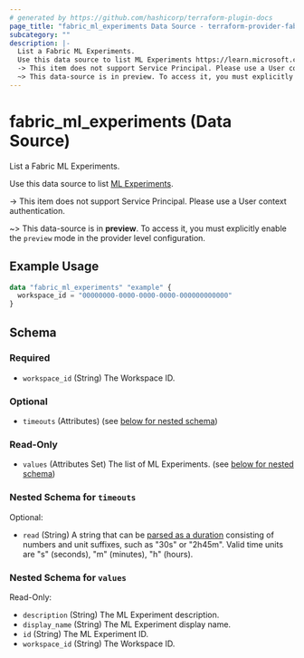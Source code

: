 ```yaml
---
# generated by https://github.com/hashicorp/terraform-plugin-docs
page_title: "fabric_ml_experiments Data Source - terraform-provider-fabric"
subcategory: ""
description: |-
  List a Fabric ML Experiments.
  Use this data source to list ML Experiments https://learn.microsoft.com/fabric/data-science/machine-learning-experiment.
  -> This item does not support Service Principal. Please use a User context authentication.
  ~> This data-source is in preview. To access it, you must explicitly enable the preview mode in the provider level configuration.
---
```


# fabric_ml_experiments (Data Source)

List a Fabric ML Experiments.

Use this data source to list [ML Experiments](https://learn.microsoft.com/fabric/data-science/machine-learning-experiment).

-> This item does not support Service Principal. Please use a User context authentication.

~> This data-source is in **preview**. To access it, you must explicitly enable the `preview` mode in the provider level configuration.

## Example Usage

```terraform
data "fabric_ml_experiments" "example" {
  workspace_id = "00000000-0000-0000-0000-000000000000"
}
```

<!-- schema generated by tfplugindocs -->
## Schema

### Required

- `workspace_id` (String) The Workspace ID.

### Optional

- `timeouts` (Attributes) (see [below for nested schema](#nestedatt--timeouts))

### Read-Only

- `values` (Attributes Set) The list of ML Experiments. (see [below for nested schema](#nestedatt--values))

<a id="nestedatt--timeouts"></a>

### Nested Schema for `timeouts`

Optional:

- `read` (String) A string that can be [parsed as a duration](https://pkg.go.dev/time#ParseDuration) consisting of numbers and unit suffixes, such as "30s" or "2h45m". Valid time units are "s" (seconds), "m" (minutes), "h" (hours).

<a id="nestedatt--values"></a>

### Nested Schema for `values`

Read-Only:

- `description` (String) The ML Experiment description.
- `display_name` (String) The ML Experiment display name.
- `id` (String) The ML Experiment ID.
- `workspace_id` (String) The Workspace ID.
